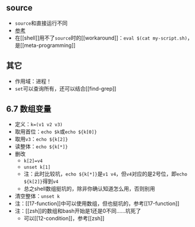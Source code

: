 ## source
- `source`和直接运行不同
- [参考](https://blog.csdn.net/weixin_44815943/article/details/109353439#:~:text=source%E5%91%BD%E4%BB%A4%201%20%E8%AF%AD%E6%B3%95%EF%BC%9Asource%20filename%20%5Barguments%5D%202%20%E8%BF%94%E5%9B%9E%E5%80%BC%EF%BC%9A%E9%80%80%E5%87%BA%E7%8A%B6%E6%80%81%E7%A0%81,3%20%E5%8F%82%E6%95%B0%EF%BC%9A%E4%BC%A0%E9%80%92%E7%BB%99filename%E7%9A%84%E5%8F%82%E6%95%B0%204%20%E5%8A%9F%E8%83%BD%EF%BC%9Asource%E6%98%AFbash%20shell%E7%9A%84%E5%86%85%E7%BD%AE%E5%91%BD%E4%BB%A4%EF%BC%8C%E7%94%A8%E4%BA%8E%20%E8%AF%BB%E5%8F%96filename%E8%84%9A%E6%9C%AC%E6%96%87%E4%BB%B6%E4%B8%AD%E7%9A%84%E5%91%BD%E4%BB%A4%EF%BC%8C%E5%B9%B6%E5%9C%A8%E5%BD%93%E5%89%8Dshell%E6%89%A7%E8%A1%8C%20%E3%80%82%20%E7%94%B1%E4%BA%8Efilename%E7%9A%84%E6%89%A7%E8%A1%8C%E7%8E%AF%E5%A2%83%E6%98%AF%E5%9C%A8%E5%BD%93%E5%89%8Dshell%EF%BC%8C%E5%9B%A0%E6%AD%A4%E5%B8%B8%E7%94%A8source%E5%91%BD%E4%BB%A4%E5%9C%A8%E9%85%8D%E7%BD%AE%E6%96%87%E4%BB%B6%E6%94%B9%E5%8F%98%E5%90%8E%EF%BC%8C%E9%87%8D%E6%96%B0%E6%89%A7%E8%A1%8C%E9%85%8D%E7%BD%AE%E6%96%87%E4%BB%B6%EF%BC%8C%E9%81%BF%E5%85%8D%E9%87%8D%E6%96%B0%E7%99%BB%E5%BD%95%E3%80%82)
- 在[[shell]]用不了`source`时的[[workaround]]：`eval $(cat my-script.sh)`，是[[meta-programming]]
## 其它
- 作用域：进程！
- `set`可以查询所有，还可以结合[[find-grep]]
## 6.7 数组变量
- 定义：`k=(v1 v2 v3)`
- 取用首位：`echo $k`或`echo ${k[0]}`
- 取用`v3`：`echo ${k[2]}`
- 读整体：`echo ${k[*]}`
- 删改
  - `k[2]=v4`
  - `unset k[1]`
  - 注：此时比较坑，`echo ${k[*]}`是`v1 v4`，但`v4`对应的是2号位，即`echo ${k[2]}`得到`v4`
  - 总之shell数组挺坑的，除非你确认知道怎么用，否则别用
- 清空整体：`unset k`
- 注：[[17-function]]中可以使用数组，但也挺坑的，参考[[17-function]]
- 注：[[zsh]]的数组和bash开始是1还是0不同……坑死了
  - 可以[[12-condition]]，参考[[zsh]]